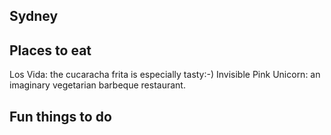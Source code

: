 ## Sydney

## Places to eat
Los Vida: the cucaracha frita is especially tasty:-)
Invisible Pink Unicorn: an imaginary vegetarian barbeque restaurant.

## Fun things to do
